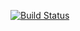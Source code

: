 [![Build Status](https://travis-ci.org/jmitchell/cpphs-blackbox.svg?branch=master)](https://travis-ci.org/jmitchell/cpphs-blackbox)

